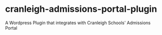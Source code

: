 # cranleigh-admissions-portal-plugin
A Wordpress Plugin that integrates with Cranleigh Schools' Admissions Portal
